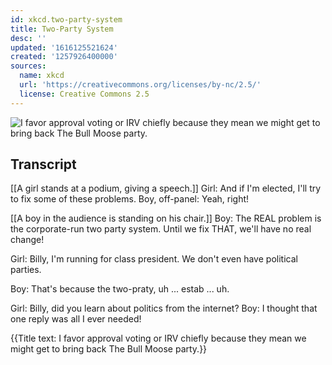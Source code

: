 ```yaml
---
id: xkcd.two-party-system
title: Two-Party System
desc: ''
updated: '1616125521624'
created: '1257926400000'
sources:
  name: xkcd
  url: 'https://creativecommons.org/licenses/by-nc/2.5/'
  license: Creative Commons 2.5
---
```

![I favor approval voting or IRV chiefly because they mean we might get to bring back The Bull Moose party.](https://imgs.xkcd.com/comics/two_party_system.png)

## Transcript
[[A girl stands at a podium, giving a speech.]]
Girl: And if I'm elected, I'll try to fix some of these problems.
Boy, off-panel: Yeah, right!

[[A boy in the audience is standing on his chair.]]
Boy: The REAL problem is the corporate-run two party system. Until we fix THAT, we'll have no real change!

Girl: Billy, I'm running for class president. We don't even have political parties.

Boy: That's because the two-praty, uh ... estab ... uh.

Girl: Billy, did you learn about politics from the internet?
Boy: I thought that one reply was all I ever needed!

{{Title text: I favor approval voting or IRV chiefly because they mean we might get to bring back The Bull Moose party.}}
